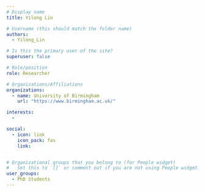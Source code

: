 ```yaml
---
# Display name
title: Yilong Lin

# Username (this should match the folder name)
authors:
  - Yilong_Lin

# Is this the primary user of the site?
superuser: false

# Role/position
role: Researcher

# Organizations/Affiliations
organizations:
  - name: University of Birmingham
    url: "https://www.birmingham.ac.uk/"

interests:
  -

social:
  - icon: link
    icon_pack: fas
    link:


# Organizational groups that you belong to (for People widget)
#   Set this to `[]` or comment out if you are not using People widget.
user_groups:
  - PhD Students
---
```


